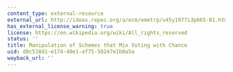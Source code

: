 ```yaml
---
content_type: external-resource
external_url: http://ideas.repec.org/a/ecm/emetrp/v45y1977i3p665-81.html
has_external_license_warning: true
license: https://en.wikipedia.org/wiki/All_rights_reserved
status: ''
title: Manipulation of Schemes that Mix Voting with Chance
uid: d0c518d1-e174-40e1-af75-58247e1b0a5a
wayback_url: ''
---
```

